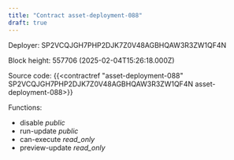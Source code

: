 ```yaml
---
title: "Contract asset-deployment-088"
draft: true
---
```

Deployer: SP2VCQJGH7PHP2DJK7Z0V48AGBHQAW3R3ZW1QF4N


 



Block height: 557706 (2025-02-04T15:26:18.000Z)

Source code: {{<contractref "asset-deployment-088" SP2VCQJGH7PHP2DJK7Z0V48AGBHQAW3R3ZW1QF4N asset-deployment-088>}}

Functions:

* disable _public_
* run-update _public_
* can-execute _read_only_
* preview-update _read_only_
